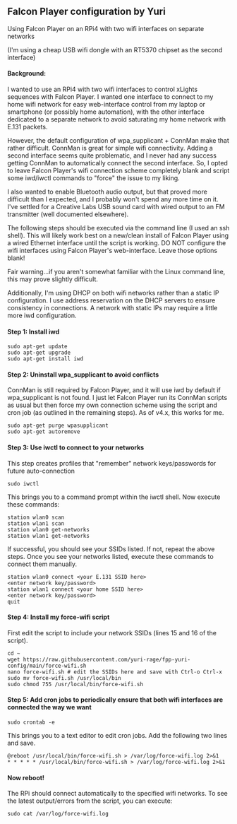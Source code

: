 ## Falcon Player configuration by Yuri

Using Falcon Player on an RPi4 with two wifi interfaces on separate networks

(I'm using a cheap USB wifi dongle with an RT5370 chipset as the second interface)

#### Background:
I wanted to use an RPi4 with two wifi interfaces to control xLights sequences with Falcon Player.  I wanted one interface to connect to my home wifi network for easy web-interface control from my laptop or smartphone (or possibly home automation), with the other interface dedicated to a separate network to avoid saturating my home network with E.131 packets.

However, the default configuration of wpa_supplicant + ConnMan make that rather difficult. ConnMan is great for simple wifi connectivity.  Adding a second interface seems quite problematic, and I never had any success getting ConnMan to automatically connect the second interface.  So, I opted to leave Falcon Player's wifi connection scheme completely blank and script some iwd/iwctl commands to "force" the issue to my liking.

I also wanted to enable Bluetooth audio output, but that proved more difficult than I expected, and I probably won't spend any more time on it.  I've settled for a Creative Labs USB sound card with wired output to an FM transmitter (well documented elsewhere).

The following steps should be executed via the command line (I used an ssh shell).  This will likely work best on a new/clean install of Falcon Player using a wired Ethernet interface until the script is working.  DO NOT configure the wifi interfaces using Falcon Player's web-interface.  Leave those options blank!

Fair warning...if you aren't somewhat familiar with the Linux command line, this may prove slightly difficult.

Additionally, I'm using DHCP on both wifi networks rather than a static IP configuration.  I use address reservation on the DHCP servers to ensure consistency in connections.  A network with static IPs may require a little more iwd configuration.

#### Step 1: Install iwd

    sudo apt-get update
    sudo apt-get upgrade
    sudo apt-get install iwd

#### Step 2: Uninstall wpa_supplicant to avoid conflicts
ConnMan is still required by Falcon Player, and it will use iwd by default if wpa_supplicant is not found.  I just let Falcon Player run its ConnMan scripts as usual but then force my own connection scheme using the script and cron job (as outlined in the remaining steps).  As of v4.x, this works for me.

    sudo apt-get purge wpasupplicant
    sudo apt-get autoremove

#### Step 3: Use iwctl to connect to your networks
This step creates profiles that "remember" network keys/passwords for future auto-connection

    sudo iwctl
    
This brings you to a command prompt within the iwctl shell.  Now execute these commands:

    station wlan0 scan
    station wlan1 scan
    station wlan0 get-networks
    station wlan1 get-networks
    
If successful, you should see your SSIDs listed.  If not, repeat the above steps.  Once you see your networks listed, execute these commands to connect them manually.

    station wlan0 connect <your E.131 SSID here>
    <enter network key/password>
    station wlan1 connect <your home SSID here>
    <enter network key/password>
    quit

#### Step 4: Install my force-wifi script
First edit the script to include your network SSIDs (lines 15 and 16 of the script).

    cd ~
    wget https://raw.githubusercontent.com/yuri-rage/fpp-yuri-config/main/force-wifi.sh
    nano force-wifi.sh # edit the SSIDs here and save with Ctrl-o Ctrl-x
    sudo mv force-wifi.sh /usr/local/bin
    sudo chmod 755 /usr/local/bin/force-wifi.sh
    
#### Step 5: Add cron jobs to periodically ensure that both wifi interfaces are connected the way we want

    sudo crontab -e
    
This brings you to a text editor to edit cron jobs.  Add the following two lines and save.

    @reboot /usr/local/bin/force-wifi.sh > /var/log/force-wifi.log 2>&1
    * * * * * /usr/local/bin/force-wifi.sh > /var/log/force-wifi.log 2>&1

#### Now reboot!

The RPi should connect automatically to the specified wifi networks.  To see the latest output/errors from the script, you can execute:

    sudo cat /var/log/force-wifi.log
